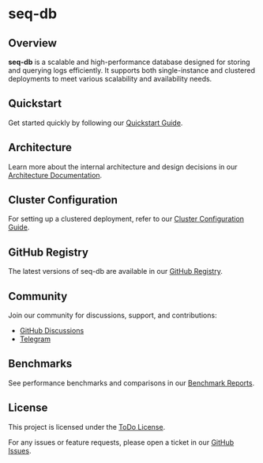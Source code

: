 # seq-db

## Overview

**seq-db** is a scalable and high-performance database designed for storing and querying logs efficiently.
It supports both single-instance and clustered deployments to meet various scalability and availability needs.

## Quickstart

Get started quickly by following our [Quickstart Guide](http://todo).

## Architecture

Learn more about the internal architecture and design decisions in
our [Architecture Documentation](http://todo/architecture).

## Cluster Configuration

For setting up a clustered deployment, refer to
our [Cluster Configuration Guide](http://todo/cluster-configuration).

## GitHub Registry

The latest versions of seq-db are available in
our [GitHub Registry](https://github.com/ozontech/seq-db/pkgs/container/seq-db).

## Community

Join our community for discussions, support, and contributions:

- [GitHub Discussions](https://github.com/ozontech/seq-db/discussions)
- [Telegram](https://t.me/file_d_community)

## Benchmarks

See performance benchmarks and comparisons in
our [Benchmark Reports](http://todo/benchmarks).

## License

This project is licensed under the [ToDo License](https://opensource.org/licenses/).

For any issues or feature requests, please open a ticket in
our [GitHub Issues](https://github.com/ozontech/seq-db/issues).